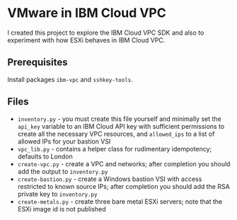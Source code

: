# VMware in IBM Cloud VPC

I created this project to explore the IBM Cloud VPC SDK and also to experiment with how ESXi behaves in IBM Cloud VPC.

## Prerequisites
Install packages `ibm-vpc` and `sshkey-tools`.

## Files
- `inventory.py` - you must create this file yourself and minimally set the `api_key` variable to an IBM Cloud API key with sufficient permissions to create all the necessary VPC resources, and `allowed_ips` to a list of allowed IPs for your bastion VSI
- `vpc_lib.py` - contains a helper class for rudimentary idempotency; defaults to London
- `create-vpc.py` - create a VPC and networks; after completion you should add the output to `inventory.py`
- `create-bastion.py` - create a Windows bastion VSI with access restricted to known source IPs; after completion you should add the RSA private key to `inventory.py`
- `create-metals.py` - create three bare metal ESXi servers; note that the ESXi image id is not published

